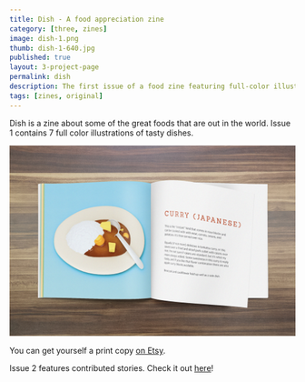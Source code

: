 ```yaml
---
title: Dish - A food appreciation zine
category: [three, zines]
image: dish-1.png
thumb: dish-1-640.jpg
published: true
layout: 3-project-page
permalink: dish
description: The first issue of a food zine featuring full-color illustrations modeled and rendered in Blender. Debuted at Short Run 2015 in Seattle.
tags: [zines, original]
---
```

Dish is a zine about some of the great foods that are out in the world. Issue 1 contains 7 full color illustrations of tasty dishes. 

<img src="/images/three/dish-2.jpg">

You can get yourself a print copy [on Etsy](https://www.etsy.com/listing/251527824/dish-a-food-appreciation-zine-issue-1). 

Issue 2 features contributed stories. Check it out [here](/dish-issue-2)! 
